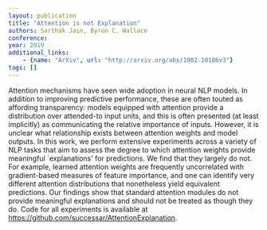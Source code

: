 ```yaml
---
layout: publication
title: "Attention is not Explanation"
authors: Sarthak Jain, Byron C. Wallace
conference: 
year: 2019
additional_links: 
    - {name: "ArXiv", url: "http://arxiv.org/abs/1902.10186v3"}
tags: []
---
```

Attention mechanisms have seen wide adoption in neural NLP models. In
addition to improving predictive performance, these are often touted as
affording transparency: models equipped with attention provide a distribution
over attended-to input units, and this is often presented (at least implicitly)
as communicating the relative importance of inputs. However, it is unclear what
relationship exists between attention weights and model outputs. In this work,
we perform extensive experiments across a variety of NLP tasks that aim to
assess the degree to which attention weights provide meaningful `explanations'
for predictions. We find that they largely do not. For example, learned
attention weights are frequently uncorrelated with gradient-based measures of
feature importance, and one can identify very different attention distributions
that nonetheless yield equivalent predictions. Our findings show that standard
attention modules do not provide meaningful explanations and should not be
treated as though they do. Code for all experiments is available at
https://github.com/successar/AttentionExplanation.